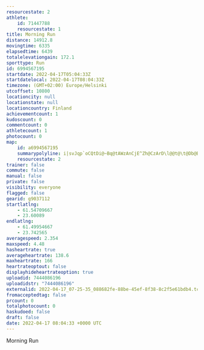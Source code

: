 ```yaml
---
resourcestate: 2
athlete:
    id: 71447788
    resourcestate: 1
title: Morning Run
distance: 14912.8
movingtime: 6335
elapsedtime: 6439
totalelevationgain: 172.1
sporttype: Run
id: 6994567195
startdate: 2022-04-17T05:04:33Z
startdatelocal: 2022-04-17T08:04:33Z
timezone: (GMT+02:00) Europe/Helsinki
utcoffset: 10800
locationcity: null
locationstate: null
locationcountry: Finland
achievementcount: 1
kudoscount: 0
commentcount: 0
athletecount: 1
photocount: 0
map:
    id: a6994567195
    summarypolyline: i|svJqp`oCQtDi@~Bq@tAWzAnCjE^Zh@CzArD\l@@t@\t@Db@B]M{ADWr@oAhBaG`@VVn@j@HTuB~@aCHc@R_@zAOLk@XSRmA\s@lC{@bBeBn@GjAc@jBaA`@e@`@EV]z@a@t@cApAo@C~@aAtHK|Aq@lEAjBKfAYt@o@|EDdCCrBNd@b@DjD}Ev@o@x@uA`@c@b@NPQd@qBT]BmBz@sE^{@r@aF`@sANCpA|AfB_@@WIGsBNoAuAMcAGkHO_ArHb@dClBh@HxAnAtAxBzD~EnCbG~DxHhCdEnBf@tAXd@?l@e@|Bk@VQNk@x@[n@FdD`BfCRRUl@?^q@l@@lAu@bEiACo@PkBC}AJ_A?gCNg@l@}N?qBViCfAeBDu@_AoGc@qKYwDcAa@p@}IIwAk@uCeAuCu@wCqAmIo@iHgA_FKuA]cASYO_DVoFi@}C`@u@jAm@~A_Gb@y@\yAfAmBr@oB`@_@tC^x@YtAFR]VeA~@_GLyATw@h@cEHmPcAoFGsAgAgFc@aBWmCnBsE^uChA}Eb@{Al@}@ZkAh@[v@eAhAoCd@Cj@cB|@_Cd@g@b@aAx@IH}AdAyEbBeFz@yDfCcIn@sA|@}@jEuGvAiCnA}CzBsGpAyBh@wA|BkJtD{QdB{FfBiE~C_DlAi@zFJl@]h@{@d@LVq@h@k@F[EmDYiEL{AzBi@|BqBpAe@AcIImBd@qFNmLV_DXoALuA\_I@kCSaCDsBS_EWeC?qAJgAAcFD_DXyAz@cAz@ShCcDTeBd@iAN{AWmGFgGd@qC~AoA`@o@Fg@?e@cAeGiAmCa@i@?i@hAeI?g@WoAsAkDIsAg@}BAuBTsCd@cALs@PkCh@sDA{@I[cAgACq@ZkDPw@l@iAnA}Ej@eA`A}E`@mApCyErBqFrAyEz@Yj@}@Fq@OuA_AiEa@iAGo@nAsDdCqG`E_Jf@Bp@bBTPfAvCp@n@b@dA|@jApBhE|@bAbBj@r@eAR_AR}FW{ACeBTyDB_Ca@aAEgB[{Am@sAAq@QkA?oBSoAAoBWgFYi@k@sFWo@s@{Im@eCWsCYQm@eDw@m@NkEOiBT}I@_IQwBe@cAs@cDg@kAg@MGa@DiBKiAc@u@W{A]cIJMMe@OiD{@cGE_BJ[_@AFyIGkC
    resourcestate: 2
trainer: false
commute: false
manual: false
private: false
visibility: everyone
flagged: false
gearid: g9037112
startlatlng:
    - 61.54709667
    - 23.60089
endlatlng:
    - 61.49954667
    - 23.742565
averagespeed: 2.354
maxspeed: 4.48
hasheartrate: true
averageheartrate: 138.6
maxheartrate: 166
heartrateoptout: false
displayhideheartrateoption: true
uploadid: 7444086196
uploadidstr: "7444086196"
externalid: 2022-04-17_07-25-35_088682fe-88be-45ef-8f38-8c2f5e61bdb4.tcx
fromacceptedtag: false
prcount: 0
totalphotocount: 0
haskudoed: false
draft: false
date: 2022-04-17 08:04:33 +0000 UTC
---
```

Morning Run